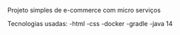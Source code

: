 Projeto simples de e-commerce com micro serviços

Tecnologias usadas:
-html
-css
-docker
-gradle
-java 14

